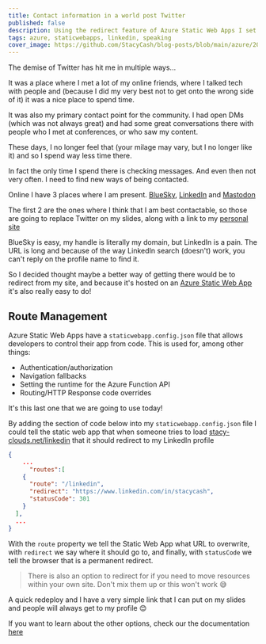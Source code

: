 ```yaml
---
title: Contact information in a world post Twitter
published: false
description: Using the redirect feature of Azure Static Web Apps I set up a redirect to simplify my LinkedIn profile URL so that attendees can still contact me simply after I didn't use my Twitter profile anymore
tags: azure, staticwebapps, linkedin, speaking
cover_image: https://github.com/StacyCash/blog-posts/blob/main/azure/2023/swa-redirect/cover-image.jpg?raw=true
---
```


The demise of Twitter has hit me in multiple ways...

It was a place where I met a lot of my online friends, where I talked tech with people and (because I did my very best not to get onto the wrong side of it) it was a nice place to spend time.

It was also my primary contact point for the community. I had open DMs (which was not always great) and had some great conversations there with people who I met at conferences, or who saw my content.

These days, I no longer feel that (your milage may vary, but I no longer like it) and so I spend way less time there.

In fact the only time I spend there is checking messages. And even then not very often. I need to find new ways of being contacted.

Online I have 3 places where I am present. [BlueSky](https://bsky.app/profile/stacy-clouds.net), [LinkedIn](https://www.linkedin.com/in/stacycash/) and [Mastodon](https://tech.lgbt/@StacyClouds)

The first 2 are the ones where I think that I am best contactable, so those are going to replace Twitter on my slides, along with a link to my [personal site](stacy-clouds.net)

BlueSky is easy, my handle is literally my domain, but LinkedIn is a pain. The URL is long and because of the way LinkedIn search (doesn't) work, you can't reply on the profile name to find it.

So I decided thought maybe a better way of getting there would be to redirect from my site, and because it's hosted on an [Azure Static Web App](https://learn.microsoft.com/en-us/azure/static-web-apps/overview?wt.mc_id=DT-MVP-5003925) it's also really easy to do!

## Route Management

Azure Static Web Apps have a `staticwebapp.config.json` file that allows developers to control their app from code. This is used for, among other things:

- Authentication/authorization
- Navigation fallbacks
- Setting the runtime for the Azure Function API
- Routing/HTTP Response code overrides

It's this last one that we are going to use today!

By adding the section of code below into my `staticwebapp.config.json` file I could tell the static web app that when someone tries to load [stacy-clouds.net/linkedin](https://stacy-clouds.net/linkedin) that it should redirect to my LinkedIn profile

``` json
{
    ...
      "routes":[
    {
      "route": "/linkedin",
      "redirect": "https://www.linkedin.com/in/stacycash",
      "statusCode": 301
    }
  ],
  ...
}
```

With the `route` property we tell the Static Web App what URL to overwrite, with `redirect` we say where it should go to, and finally, with `statusCode` we tell the browser that is a permanent redirect.

> There is also an option to redirect for if you need to move resources within your own site. Don't mix them up or this won't work 😅

A quick redeploy and  I have a very simple link that I can put on my slides and people will always get to my profile 😊

If you want to learn about the other options, check our the documentation [here](https://learn.microsoft.com/en-us/azure/static-web-apps/configuration?wt.mc_id=DT-MVP-5003925)
